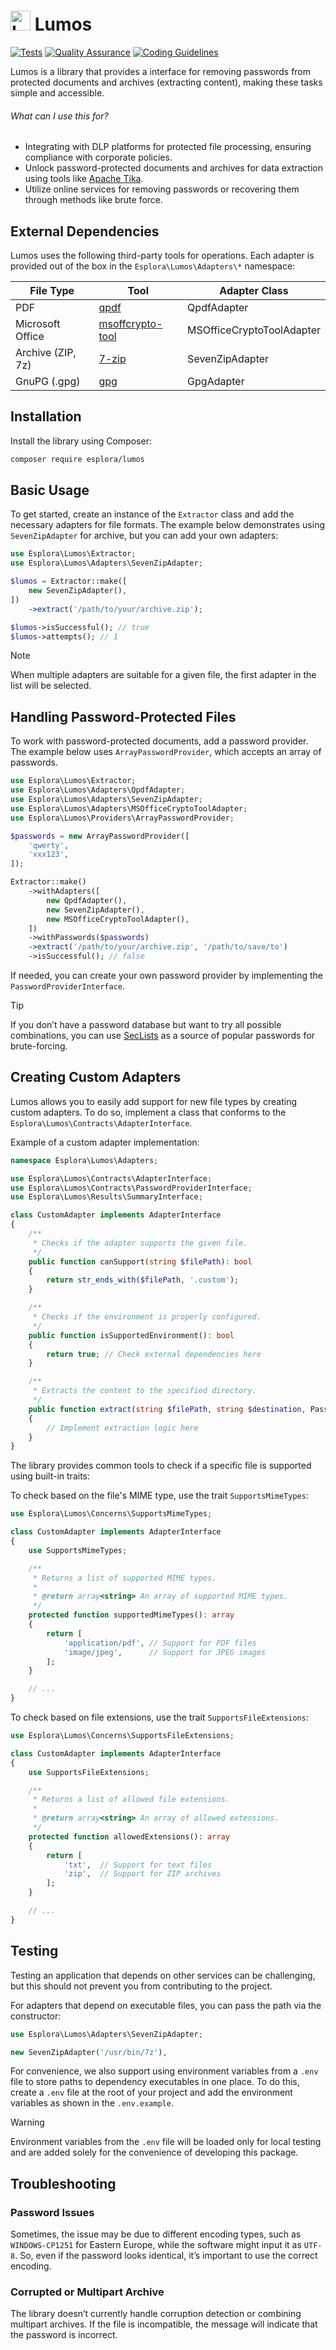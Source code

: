 # <img src=".github/logo.svg?sanitize=true" width="32" height="32" alt="Lumos"> Lumos

[![Tests](https://github.com/esplora/decompresso/actions/workflows/phpunit.yml/badge.svg)](https://github.com/esplora/decompresso/actions/workflows/phpunit.yml)
[![Quality Assurance](https://github.com/esplora/lumos/actions/workflows/quality.yml/badge.svg)](https://github.com/esplora/lumos/actions/workflows/quality.yml)
[![Coding Guidelines](https://github.com/esplora/lumos/actions/workflows/php-cs-fixer.yml/badge.svg)](https://github.com/esplora/lumos/actions/workflows/php-cs-fixer.yml)

Lumos is a library that provides a interface for removing passwords from protected documents and archives (extracting
content), making these tasks simple and accessible.



###### What can I use this for?

- Integrating with DLP platforms for protected file processing, ensuring compliance with corporate policies.
- Unlock password-protected documents and archives for data extraction using tools like [Apache Tika](https://tika.apache.org/).
- Utilize online services for removing passwords or recovering them through methods like brute force.

## External Dependencies

Lumos uses the following third-party tools for operations.
Each adapter is provided out of the box in the `Esplora\Lumos\Adapters\*` namespace:

| **File Type**     | **Tool**                                                      | **Adapter Class**         |
|-------------------|---------------------------------------------------------------|---------------------------|
| PDF               | [qpdf](https://github.com/qpdf/qpdf)                          | QpdfAdapter               |
| Microsoft Office  | [msoffcrypto-tool](https://github.com/nolze/msoffcrypto-tool) | MSOfficeCryptoToolAdapter |
| Archive (ZIP, 7z) | [7-zip](https://www.7-zip.org/)                               | SevenZipAdapter           |
| GnuPG (.gpg)      | [gpg](https://gnupg.org/)                                     | GpgAdapter                |

## Installation

Install the library using Composer:

```bash
composer require esplora/lumos
```

## Basic Usage

To get started, create an instance of the `Extractor` class and add the necessary adapters for file formats. The example
below demonstrates using `SevenZipAdapter` for archive, but you can add your own adapters:

```php
use Esplora\Lumos\Extractor;
use Esplora\Lumos\Adapters\SevenZipAdapter;

$lumos = Extractor::make([
    new SevenZipAdapter(),
])
    ->extract('/path/to/your/archive.zip');

$lumos->isSuccessful(); // true
$lumos->attempts(); // 1
```

> [!NOTE]
> When multiple adapters are suitable for a given file, the first adapter in the list will be selected.


## Handling Password-Protected Files

To work with password-protected documents, add a password provider. The example below uses `ArrayPasswordProvider`,
which accepts an array of passwords.

```php
use Esplora\Lumos\Extractor;
use Esplora\Lumos\Adapters\QpdfAdapter;
use Esplora\Lumos\Adapters\SevenZipAdapter;
use Esplora\Lumos\Adapters\MSOfficeCryptoToolAdapter;
use Esplora\Lumos\Providers\ArrayPasswordProvider;

$passwords = new ArrayPasswordProvider([
    'qwerty',
    'xxx123',
]);

Extractor::make()
    ->withAdapters([
        new QpdfAdapter(),
        new SevenZipAdapter(),
        new MSOfficeCryptoToolAdapter(),
    ])
    ->withPasswords($passwords)
    ->extract('/path/to/your/archive.zip', '/path/to/save/to')
    ->isSuccessful(); // false
```

If needed, you can create your own password provider by implementing the `PasswordProviderInterface`.

> [!TIP]
> If you don’t have a password database but want to try all possible combinations, you can
> use [SecLists](https://github.com/danielmiessler/SecLists/tree/master/Passwords) as a source of popular passwords for
> brute-forcing.


## Creating Custom Adapters

Lumos allows you to easily add support for new file types by creating custom adapters.
To do so, implement a class that conforms to the `Esplora\Lumos\Contracts\AdapterInterface`.

Example of a custom adapter implementation:

```php
namespace Esplora\Lumos\Adapters;

use Esplora\Lumos\Contracts\AdapterInterface;
use Esplora\Lumos\Contracts\PasswordProviderInterface;
use Esplora\Lumos\Results\SummaryInterface;

class CustomAdapter implements AdapterInterface
{
    /**
     * Checks if the adapter supports the given file.
     */
    public function canSupport(string $filePath): bool
    {
        return str_ends_with($filePath, '.custom');
    }

    /**
     * Checks if the environment is properly configured.
     */
    public function isSupportedEnvironment(): bool
    {
        return true; // Check external dependencies here
    }

    /**
     * Extracts the content to the specified directory.
     */
    public function extract(string $filePath, string $destination, PasswordProviderInterface $passwords): SummaryInterface
    {
        // Implement extraction logic here
    }
}
```

The library provides common tools to check if a specific file is supported using built-in traits:

To check based on the file's MIME type, use the trait `SupportsMimeTypes`:

```php
use Esplora\Lumos\Concerns\SupportsMimeTypes;

class CustomAdapter implements AdapterInterface
{
    use SupportsMimeTypes;

    /**
     * Returns a list of supported MIME types.
     *
     * @return array<string> An array of supported MIME types.
     */
    protected function supportedMimeTypes(): array
    {
        return [
            'application/pdf', // Support for PDF files
            'image/jpeg',      // Support for JPEG images
        ];
    }

    // ...
}
```

To check based on file extensions, use the trait `SupportsFileExtensions`:

```php
use Esplora\Lumos\Concerns\SupportsFileExtensions;

class CustomAdapter implements AdapterInterface
{
    use SupportsFileExtensions;

    /**
     * Returns a list of allowed file extensions.
     *
     * @return array<string> An array of allowed extensions.
     */
    protected function allowedExtensions(): array
    {
        return [
            'txt',  // Support for text files
            'zip',  // Support for ZIP archives
        ];
    }

    // ...
}
```


## Testing

Testing an application that depends on other services can be challenging, but this should not prevent you from
contributing to the project.

For adapters that depend on executable files, you can pass the path via the constructor:

```php
use Esplora\Lumos\Adapters\SevenZipAdapter;

new SevenZipAdapter('/usr/bin/7z'),
```

For convenience, we also support using environment variables from a `.env` file to store paths to dependency executables
in one place. To do this, create a `.env` file at the root of your project and add the environment variables as shown in
the `.env.example`.

> [!WARNING]  
> Environment variables from the `.env` file will be loaded only for local testing and are added solely for the
> convenience of developing this package.


## Troubleshooting

### Password Issues

Sometimes, the issue may be due to different encoding types, such as `WINDOWS-CP1251` for Eastern Europe, while the software might input it as `UTF-8`. 
So, even if the password looks identical, it’s important to use the correct encoding.

### Corrupted or Multipart Archive

The library doesn’t currently handle corruption detection or combining multipart archives. 
If the file is incompatible, the message will indicate that the password is incorrect.
